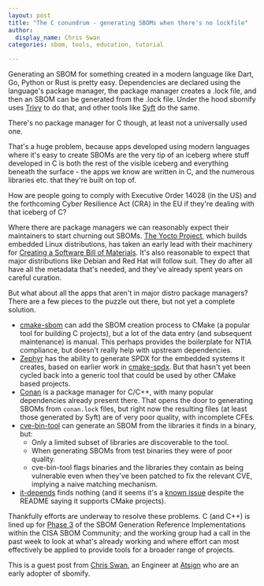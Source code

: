 ```yaml
---
layout: post
title: "The C conundrum - generating SBOMs when there's no lockfile"
author:
  display_name: Chris Swan
categories: sbom, tools, education, tutorial

---
```


Generating an SBOM for something created in a modern language like Dart, Go,
Python or Rust is pretty easy. Dependencies are declared using the language's
package manager, the package manager creates a .lock file, and then an SBOM
can be generated from the .lock file. Under the hood sbomify uses
[Trivy](https://trivy.dev/) to do that, and other tools like
[Syft](https://github.com/anchore/syft) do the same.

There's no package manager for C though, at least not a universally used one.

That's a huge problem, because apps developed using modern languages where
it's easy to create SBOMs are the very tip of an iceberg where stuff developed
in C is both the rest of the visible iceberg and everything beneath the
surface - the apps we know are written in C, and the numerous libraries etc.
that they're built on top of.

How are people going to comply with Executive Order 14028 (in the US) and
the forthcoming Cyber Resilience Act (CRA) in the EU if they're dealing with
that iceberg of C?

Where there are package managers we can reasonably expect their maintainers
to start churning out SBOMs. [The Yocto Project](https://www.yoctoproject.org/),
which builds embedded Linux distributions, has taken an early lead with their
machinery for
[Creating a Software Bill of Materials](https://docs.yoctoproject.org/dev/dev-manual/sbom.html).
It's also reasonable to expect that major distributions like Debian and Red Hat
will follow suit. They do after all have all the metadata that's needed, and
they've already spent years on careful curation.

But what about all the apps that aren't in major distro package managers?
There are a few pieces to the puzzle out there, but not yet a complete
solution.

* [cmake-sbom](https://github.com/DEMCON/cmake-sbom) can add the SBOM creation
process to CMake (a popular tool for building C projects), but a lot of the
data entry (and subsequent maintenance) is manual. This perhaps provides the
boilerplate for NTIA compliance, but doesn't really help with upstream
dependencies.
* [Zephyr](https://www.zephyrproject.org/) has the ability to generate SPDX
for the embedded systems it creates, based on earlier work in
[cmake-spdx](https://github.com/swinslow/cmake-spdx). But that hasn't
yet been cycled back into a generic tool that could be used by other
CMake based projects.
* [Conan](https://conan.io/) is a package manager for C/C++, with many popular
dependencies already present there. That opens the door to generating SBOMs
from `conan.lock` files, but right now the resulting files (at least those
generated by Syft) are of very poor quality, with incomplete CFEs.
* [cve-bin-tool](https://github.com/intel/cve-bin-tool) can generate an SBOM
from the libraries it finds in a binary, but:
  * Only a limited subset of libraries are discoverable to the tool.
  * When generating SBOMs from test binaries they were of poor quality.
  * cve-bin-tool flags binaries and the libraries they contain as being
  vulnerable even when they've been patched to fix the relevant CVE, implying
  a naive matching mechanism.
* [it-depends](https://github.com/trailofbits/it-depends) finds nothing
(and it seems it's a
[known issue](https://github.com/trailofbits/it-depends/issues/66)
despite the README saying it supports CMake projects).

Thankfully efforts are underway to resolve these problems. C (and C++) is
lined up for
[Phase 3](https://github.com/CISA-SBOM-Community/SBOM-Generation?tab=readme-ov-file#phase-3)
of the SBOM Generation Reference Implementations within the CISA SBOM
Community; and the working group had a call in the past week to look at
what's already working and where effort can most effectively be applied
to provide tools for a broader range of projects.

This is a guest post from [Chris Swan](https://cpswan.net), an Engineer at
[Atsign](https://atsign.com) who are an early adopter of sbomify.


